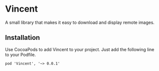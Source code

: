 Vincent
======
A small library that makes it easy to download and display remote images.

## Installation
Use CocoaPods to add Vincent to your project. Just add the following line to your Podfile.
```
pod 'Vincent', '~> 0.0.1'
```

